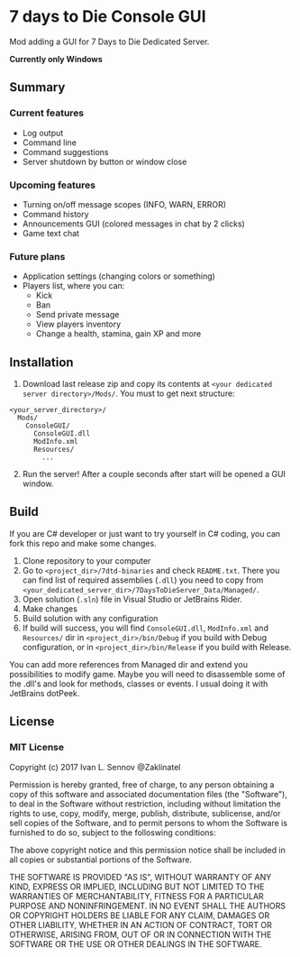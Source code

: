 # 7 days to Die Console GUI

Mod adding a GUI for 7 Days to Die Dedicated Server.

**Currently only Windows**

## Summary

### Current features
* Log output
* Command line
* Command suggestions
* Server shutdown by button or window close

### Upcoming features
* Turning on/off message scopes (INFO, WARN, ERROR)
* Command history
* Announcements GUI (colored messages in chat by 2 clicks)
* Game text chat

### Future plans
* Application settings (changing colors or something)
* Players list, where you can:
  * Kick
  * Ban
  * Send private message
  * View players inventory
  * Change a health, stamina, gain XP and more
  
## Installation

1. Download last release zip and copy its contents at ```<your dedicated server directory>/Mods/```. You must to get next structure:
```
<your_server_directory>/
  Mods/
    ConsoleGUI/
      ConsoleGUI.dll
      ModInfo.xml
      Resources/
        ...  
```

2. Run the server! After a couple seconds after start will be opened a GUI window.

## Build

If you are C# developer or just want to try yourself in C# coding, you can fork this repo and make some changes.

1. Clone repository to your computer
2. Go to `<project_dir>/7dtd-binaries` and check `README.txt`. There you can find list of required assemblies (```.dll```) you need to copy from ```<your_dedicated_server_dir>/7DaysToDieServer_Data/Managed/```.
3. Open solution (`.sln`) file in Visual Studio or JetBrains Rider.
4. Make changes
5. Build solution with any configuration
6. If build will success, you will find `ConsoleGUI.dll`, `ModInfo.xml` and `Resources/` dir in `<project_dir>/bin/Debug` if you build with Debug configuration, or in `<project_dir>/bin/Release` if you build with Release.

You can add more references from Managed dir and extend you possibilities to modify game. Maybe you will need to disassemble some of the .dll's and look for methods, classes or events. I usual doing it with JetBrains dotPeek.
 
## License
 
### MIT License

Copyright (c) 2017 Ivan L. Sennov @Zaklinatel

Permission is hereby granted, free of charge, to any person obtaining a copy
of this software and associated documentation files (the "Software"), to deal
in the Software without restriction, including without limitation the rights
to use, copy, modify, merge, publish, distribute, sublicense, and/or sell
copies of the Software, and to permit persons to whom the Software is
furnished to do so, subject to the folloswing conditions:

The above copyright notice and this permission notice shall be included in all
copies or substantial portions of the Software.

THE SOFTWARE IS PROVIDED "AS IS", WITHOUT WARRANTY OF ANY KIND, EXPRESS OR
IMPLIED, INCLUDING BUT NOT LIMITED TO THE WARRANTIES OF MERCHANTABILITY,
FITNESS FOR A PARTICULAR PURPOSE AND NONINFRINGEMENT. IN NO EVENT SHALL THE
AUTHORS OR COPYRIGHT HOLDERS BE LIABLE FOR ANY CLAIM, DAMAGES OR OTHER
LIABILITY, WHETHER IN AN ACTION OF CONTRACT, TORT OR OTHERWISE, ARISING FROM,
OUT OF OR IN CONNECTION WITH THE SOFTWARE OR THE USE OR OTHER DEALINGS IN THE
SOFTWARE.